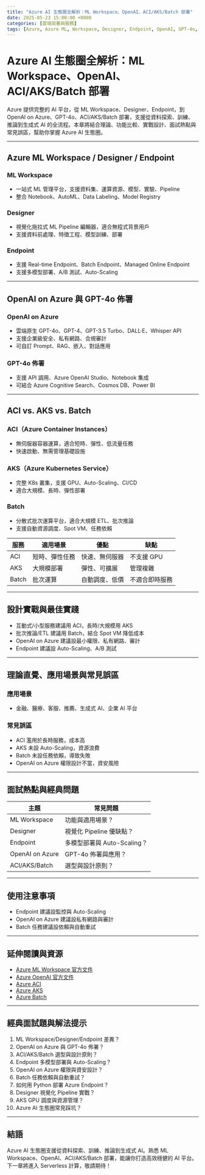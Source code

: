 ```yaml
---
title: "Azure AI 生態圈全解析：ML Workspace、OpenAI、ACI/AKS/Batch 部署"
date: 2025-05-23 15:00:00 +0800
categories: [雲端部署與服務]
tags: [Azure, Azure ML, Workspace, Designer, Endpoint, OpenAI, GPT-4o, ACI, AKS, Batch]
---
```


# Azure AI 生態圈全解析：ML Workspace、OpenAI、ACI/AKS/Batch 部署

Azure 提供完整的 AI 平台，從 ML Workspace、Designer、Endpoint，到 OpenAI on Azure、GPT-4o、ACI/AKS/Batch 部署，支援從資料探索、訓練、推論到生成式 AI 的全流程。本章將結合理論、功能比較、實戰設計、面試熱點與常見誤區，幫助你掌握 Azure AI 生態圈。

---

## Azure ML Workspace / Designer / Endpoint

### ML Workspace

- 一站式 ML 管理平台，支援資料集、運算資源、模型、實驗、Pipeline
- 整合 Notebook、AutoML、Data Labeling、Model Registry

### Designer

- 視覺化拖拉式 ML Pipeline 編輯器，適合無程式背景用戶
- 支援資料前處理、特徵工程、模型訓練、部署

### Endpoint

- 支援 Real-time Endpoint、Batch Endpoint、Managed Online Endpoint
- 支援多模型部署、A/B 測試、Auto-Scaling

---

## OpenAI on Azure 與 GPT-4o 佈署

### OpenAI on Azure

- 雲端原生 GPT-4o、GPT-4、GPT-3.5 Turbo、DALL·E、Whisper API
- 支援企業級安全、私有網路、合規審計
- 可自訂 Prompt、RAG、嵌入、對話應用

### GPT-4o 佈署

- 支援 API 調用、Azure OpenAI Studio、Notebook 集成
- 可結合 Azure Cognitive Search、Cosmos DB、Power BI

---

## ACI vs. AKS vs. Batch

### ACI（Azure Container Instances）

- 無伺服器容器運算，適合短時、彈性、低流量任務
- 快速啟動、無需管理基礎設施

### AKS（Azure Kubernetes Service）

- 完整 K8s 叢集，支援 GPU、Auto-Scaling、CI/CD
- 適合大規模、長時、彈性部署

### Batch

- 分散式批次運算平台，適合大規模 ETL、批次推論
- 支援自動資源調度、Spot VM、任務依賴

| 服務   | 適用場景         | 優點           | 缺點           |
|--------|------------------|----------------|----------------|
| ACI    | 短時、彈性任務   | 快速、無伺服器 | 不支援 GPU     |
| AKS    | 大規模部署       | 彈性、可擴展   | 管理複雜       |
| Batch  | 批次運算         | 自動調度、低價 | 不適合即時服務 |

---

## 設計實戰與最佳實踐

- 互動式/小型服務建議用 ACI，長時/大規模用 AKS
- 批次推論/ETL 建議用 Batch，結合 Spot VM 降低成本
- OpenAI on Azure 建議設最小權限、私有網路、審計
- Endpoint 建議設 Auto-Scaling、A/B 測試

---

## 理論直覺、應用場景與常見誤區

### 應用場景

- 金融、醫療、客服、推薦、生成式 AI、企業 AI 平台

### 常見誤區

- ACI 濫用於長時服務，成本高
- AKS 未設 Auto-Scaling，資源浪費
- Batch 未設任務依賴，導致失敗
- OpenAI on Azure 權限設計不當，資安風險

---

## 面試熱點與經典問題

| 主題         | 常見問題 |
|--------------|----------|
| ML Workspace | 功能與適用場景？ |
| Designer     | 視覺化 Pipeline 優缺點？ |
| Endpoint     | 多模型部署與 Auto-Scaling？ |
| OpenAI on Azure | GPT-4o 佈署與應用？ |
| ACI/AKS/Batch | 選型與設計原則？ |

---

## 使用注意事項

* Endpoint 建議設監控與 Auto-Scaling
* OpenAI on Azure 建議設私有網路與審計
* Batch 任務建議設依賴與自動重試

---

## 延伸閱讀與資源

* [Azure ML Workspace 官方文件](https://learn.microsoft.com/en-us/azure/machine-learning/)
* [Azure OpenAI 官方文件](https://learn.microsoft.com/en-us/azure/ai-services/openai/)
* [Azure ACI](https://learn.microsoft.com/en-us/azure/container-instances/)
* [Azure AKS](https://learn.microsoft.com/en-us/azure/aks/)
* [Azure Batch](https://learn.microsoft.com/en-us/azure/batch/)

---

## 經典面試題與解法提示

1. ML Workspace/Designer/Endpoint 差異？
2. OpenAI on Azure 與 GPT-4o 佈署？
3. ACI/AKS/Batch 選型與設計原則？
4. Endpoint 多模型部署與 Auto-Scaling？
5. OpenAI on Azure 權限與資安設計？
6. Batch 任務依賴與自動重試？
7. 如何用 Python 部署 Azure Endpoint？
8. Designer 視覺化 Pipeline 實戰？
9. AKS GPU 調度與資源管理？
10. Azure AI 生態圈常見踩坑？

---

## 結語

Azure AI 生態圈支援從資料探索、訓練、推論到生成式 AI。熟悉 ML Workspace、OpenAI、ACI/AKS/Batch 部署，能讓你打造高效穩健的 AI 平台。下一章將進入 Serverless 計算，敬請期待！
